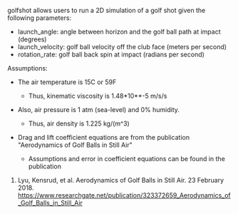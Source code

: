 golfshot allows users to run a 2D simulation of a golf shot given the following parameters:
- launch_angle: angle between horizon and the golf ball path at impact (degrees)
- launch_velocity: golf ball velocity off the club face (meters per second)
- rotation_rate: golf ball back spin at impact (radians per second)


Assumptions:
- The air temperature is 15C or 59F
  - Thus, kinematic viscosity is 1.48*10**-5 m/s/s

- Also, air pressure is 1 atm (sea-level) and 0% humidity.
  - Thus, air density is 1.225 kg/(m^3)

- Drag and lift coefficient equations are from the publication "Aerodynamics of Golf Balls in Still Air"
  - Assumptions and error in coefficient equations can be found in the publication


1. Lyu, Kensrud, et al. Aerodynamics of Golf Balls in Still Air. 23 February 2018. 
https://www.researchgate.net/publication/323372659_Aerodynamics_of_Golf_Balls_in_Still_Air
    

